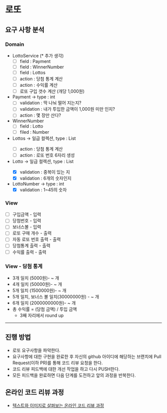 # 로또
## 요구 사항 분석

### Domain
* LottoService (* 추가 생각)
  - [ ] field : Payment
  - [ ] field : WinnerNumber
  - [ ] field : Lottos
  - [ ] action : 당첨 통계 계산
  - [ ] action : 수익률 계산
  - [ ] 로또 구입 갯수 계산 (개당 1,000원)
* Payment -> type : int
  - [ ] validation : 딱 나눠 떨어 지는지?
  - [ ] validation : 내가 투입한 금액이 1,000원 미만 인지?
  - [ ] action : 몇 장만 산다?
* WinnerNumber
  - [ ] field : Lotto
  - [ ] filed : Number
* Lottos -> 일급 컬렉션, type : List<Lotto>
  - [ ] action : 당첨 통계 계산
  - [ ] action : 로또 번호 6자리 생성
* Lotto -> 일급 컬렉션, type : List<Number>
  - [x] validation : 중복이 있는 지
  - [x] validation : 6개의 숫자인지
* LottoNumber -> type : int
  - [x] validation : 1~45의 숫자

### View
* [ ] 구입금액 - 입력
* [ ] 당첨번호 - 입력
* [ ] 보너스볼 - 입력
* [ ] 로또 구매 개수 - 출력
* [ ] 자동 로또 번호 출력 - 출력
* [ ] 당첨통계 출력 - 출력
* [ ] 수익률 출력 - 출력

### View - 담첨 통계
* 3개 일치 (5000원)- ~ 개 
* 4개 일치 (50000원)- ~ 개
* 5개 일치 (1500000원)- ~ 개 
* 5개 일치, 보너스 볼 일치(30000000원) - ~ 개 
* 6개 일치 (2000000000원)- ~ 개
* 총 수익률 = (당첨 금액) / 투입 금액
  * 3째 자리에서 round up


----
## 진행 방법
* 로또 요구사항을 파악한다.
* 요구사항에 대한 구현을 완료한 후 자신의 github 아이디에 해당하는 브랜치에 Pull Request(이하 PR)를 통해 코드 리뷰 요청을 한다.
* 코드 리뷰 피드백에 대한 개선 작업을 하고 다시 PUSH한다.
* 모든 피드백을 완료하면 다음 단계를 도전하고 앞의 과정을 반복한다.

## 온라인 코드 리뷰 과정
* [텍스트와 이미지로 살펴보는 온라인 코드 리뷰 과정](https://github.com/next-step/nextstep-docs/tree/master/codereview)
